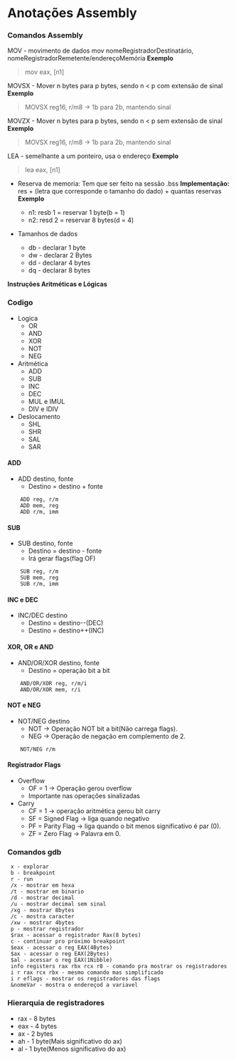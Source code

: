 # Anotações Assembly

### Comandos Assembly
MOV - movimento de dados 
mov nomeRegistradorDestinatário, nomeRegistradorRemetente/endereçoMemória
    **Exemplo**
> mov eax, [n1]

MOVSX - Mover n bytes para p bytes, sendo n < p com extensão de sinal
**Exemplo**
> MOVSX reg16, r/m8 -> 1b para 2b, mantendo sinal 

MOVZX - Mover n bytes para p bytes, sendo n < p sem extensão de sinal
**Exemplo**
> MOVSX reg16, r/m8 -> 1b para 2b, mantendo sinal 

LEA - semelhante a um ponteiro, usa o endereço
**Exemplo**
> lea eax, [n1]

- Reserva de memoria:
    Tem que ser feito na sessão .bss
    **Implementação:**
res + (letra que corresponde o tamanho do dado) + quantas reservas
**Exemplo**
    * n1: resb 1 = reservar 1 byte(b = 1)
    * n2: resd 2 = reservar 8 bytes(d = 4)

- Tamanhos de dados
     * db - declarar 1 byte
     * dw - declarar 2 Bytes
     * dd - declarar 4 bytes
     * dq - declarar 8 bytes
  
**Instruções Aritméticas e Lógicas**
### Codigo
- Logica
    * OR
    * AND
    * XOR
    * NOT
    * NEG
- Aritmética
    * ADD
    * SUB
    * INC
    * DEC
    * MUL e IMUL
    * DIV e IDIV
- Deslocamento
    * SHL
    * SHR
    * SAL
    * SAR

#### ADD
- ADD destino, fonte
    * Destino = destino + fonte
```assembly
    ADD reg, r/m
    ADD mem, reg
    ADD r/m, imm 
```

#### SUB
- SUB destino, fonte
    * Destino = destino - fonte
    * Irá gerar flags(flag OF)
```assembly
    SUB reg, r/m
    SUB mem, reg
    SUB r/m, imm 
```
#### INC e DEC
- INC/DEC destino
    * Destino = destino--(DEC)
    * Destino = destino++(INC)

#### XOR, OR e AND
- AND/OR/XOR destino, fonte
    * Destino = operação bit a bit

```assembly
    AND/OR/XOR reg, r/m/i
    AND/OR/XOR mem, r/i
```

#### NOT e NEG
- NOT/NEG destino
    * NOT -> Operação NOT bit a bit(Não carrega flags).
    * NEG -> Operação de negação em complemento de 2.

```assembly
    NOT/NEG r/m
```


#### Registrador Flags
- Overflow
    * OF = 1 -> Operação gerou overflow
    * Importante nas operações sinalizadas
- Carry
    * CF = 1 -> operação aritmética gerou bit carry
    * SF = Signed Flag -> liga quando negativo
    * PF = Parity Flag -> liga quando o bit menos significativo é par (0).
    * ZF = Zero Flag -> Palavra em 0.


    

### Comandos gdb
     x - explorar
     b - breakpoint
     r - run
     /x - mostrar em hexa
     /t - mostrar em binario
     /d - mostrar decimal
     /u - mostrar decimal sem sinal
     /xg - mostrar 8bytes
     /c - mostra caracter
     /xw - mostrar 4bytes
     p - mostrar registrador
     $rax - acessar o registrador Rax(8 bytes)
     c - continuar pro próximo breakpoint
     $eax - acessar o reg EAX(4Bytes)
     $ax - acessar o reg EAX(2Bytes)
     $al - acessar o reg EAX(1Nibble)
     info registers rax rbx rcx r8 - comando pra mostrar os registradores
     i r rax rcx rbx - mesmo comando mas simplificado
     i r eflags - mostrar os registradores das flags
     &nomeVar - mostra o endereçod a variavel

### Hierarquia de registradores
* rax - 8 bytes
* eax - 4 bytes
* ax - 2 bytes
* ah - 1 byte(Mais significativo do ax)
* al - 1 byte(Menos significativo do ax)

